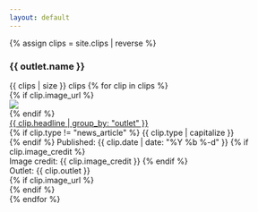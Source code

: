 ```yaml
---
layout: default
---
```

<div class="clip-box">
{% assign clips = site.clips | reverse %}
<br>
<h3><a name="{{ outlet.name }}"></a>{{ outlet.name }}</h3>
{{ clips | size }} clips
{% for clip in clips %}
	<div class="clip-item">
		{% if clip.image_url %}
		<div class="clip-crop">
			<img class="clip-img" src="{{ clip.image_url }}">
		</div>
		{% endif %}
		<div class="clip-link">
		<a href="{{ clip.address }}" class="clip-link-size" target="_blank">{{ clip.headline | group_by: "outlet" }}</a>
		<br>
		{% if clip.type != "news_article" %}
		{{ clip.type | capitalize }}
		<br>
		{% endif %}
		Published: {{ clip.date | date: "%Y %b %-d" }}
		{% if clip.image_credit %}
		<br>
		Image credit: {{ clip.image_credit }}
		{% endif %}
		<br>
		Outlet: {{ clip.outlet }}
		</div>
		{% if clip.image_url %}
		<div class="clear"></div>
		{% endif %}
	</div>
{% endfor %}
</div>